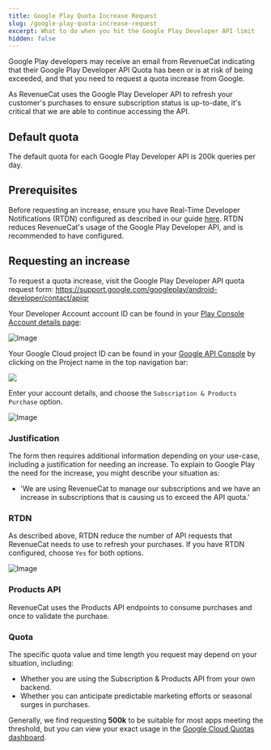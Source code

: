```yaml
---
title: Google Play Quota Increase Request
slug: /google-play-quota-increase-request
excerpt: What to do when you hit the Google Play Developer API limit
hidden: false
---
```


Google Play developers may receive an email from RevenueCat indicating that their Google Play Developer API Quota has been or is at risk of being exceeded, and that you need to request a quota increase from Google.

As RevenueCat uses the Google Play Developer API to refresh your customer's purchases to ensure subscription status is up-to-date, it's critical that we are able to continue accessing the API.

## Default quota

The default quota for each Google Play Developer API is 200k queries per day.

## Prerequisites

Before requesting an increase, ensure you have Real-Time Developer Notifications (RTDN) configured as described in our guide [here](/google-server-notifications). RTDN reduces RevenueCat's usage of the Google Play Developer API, and is recommended to have configured.

## Requesting an increase

To request a quota increase, visit the Google Play Developer API quota request form: https://support.google.com/googleplay/android-developer/contact/apiqr

Your Developer Account account ID can be found in your [Play Console Account details page](https://play.google.com/console/developers/contact-details:):

![Image](https://files.readme.io/5d05d59-2023-04-11_10.50.20_play.google.com_4891e818ca0d.png)

Your Google Cloud project ID can be found in your [Google API Console](https://console.developers.google.com/) by clicking on the Project name in the top navigation bar:

![](https://files.readme.io/ebde1e5-2023-04-11_10.34.55_console.cloud.google.com_d098505dfb5c_copy.png)

Enter your account details, and choose the `Subscription & Products Purchase` option.

![Image](https://files.readme.io/a24a182-Screenshot_2023-04-11_at_10.48.56_AM.png)

### Justification

The form then requires additional information depending on your use-case, including a justification for needing an increase. To explain to Google Play the need for the increase, you might describe your situation as:

- 'We are using RevenueCat to manage our subscriptions and we have an increase in subscriptions that is causing us to exceed the API quota.'

### RTDN

As described above, RTDN reduce the number of API requests that RevenueCat needs to use to refresh your purchases. If you have RTDN configured, choose `Yes` for both options.

![Image](https://files.readme.io/79b672c-Screenshot_2023-04-11_at_10.57.38_AM.png)

### Products API

RevenueCat uses the Products API endpoints to consume purchases and once to validate the purchase.

### Quota

The specific quota value and time length you request may depend on your situation, including:

- Whether you are using the Subscription & Products API from your own backend.
- Whether you can anticipate predictable marketing efforts or seasonal surges in purchases.

Generally, we find requesting **500k** to be suitable for most apps meeting the threshold, but you can view your exact usage in the [Google Cloud Quotas dashboard](https://cloud.google.com/docs/quota#viewing_all_quota_console).
